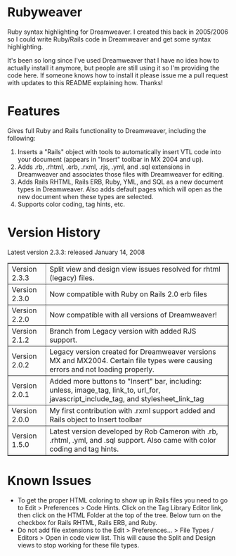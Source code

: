 Rubyweaver
==========

Ruby syntax highlighting for Dreamweaver. I created this back in 2005/2006 
so I could write Ruby/Rails code in Dreamweaver and get some syntax highlighting.

It's been so long since I've used Dreamweaver that I have no idea how to actually
install it anymore, but people are still using it so I'm providing the code here.
If someone knows how to install it please issue me a pull request with updates
to this README explaining how. Thanks!

Features
========

Gives full Ruby and Rails functionality to Dreamweaver, including the following:

1. Inserts a "Rails" object with tools to automatically insert VTL code into your document (appears in "Insert" toolbar in MX 2004 and up). 
2. Adds .rb, .rhtml, .erb, .rxml, .rjs, .yml, and .sql extensions in Dreamweaver and associates those files with Dreamweaver for editing. 
3. Adds Rails RHTML, Rails ERB, Ruby, YML, and SQL as a new document types in Dreamweaver. Also adds default pages which will open as the new document when these types are selected.
4. Supports color coding, tag hints, etc.

Version History
===============

Latest version 2.3.3: released January 14, 2008

  <table border="1" cellspacing="0" cellpadding="3">
    <tr>
      <td class="nowrap">Version 2.3.3 </td>
      <td>Split view and design view issues resolved for rhtml (legacy) files.</td>
    </tr>
    <tr>
      <td class="nowrap">Version 2.3.0 </td>
      <td>Now compatible with Ruby on Rails 2.0 erb files</td>
    </tr>
    <tr>
      <td class="nowrap">Version 2.2.0 </td>
      <td>Now compatible with all versions of Dreamweaver!</td>
    </tr>
    <tr>
      <td class="nowrap">Version 2.1.2 </td>
      <td>Branch from Legacy version with added RJS support.</td>
    </tr>
    <tr>
      <td class="nowrap">Version 2.0.2 </td>
      <td>Legacy version created for Dreamweaver versions MX and MX2004. Certain file types were causing errors and not loading properly.</td>
    </tr>
    <tr>
      <td class="nowrap">Version 2.0.1 </td>
      <td>Added more buttons to "Insert" bar, including: unless, image_tag, link_to, url_for, javascript_include_tag, and stylesheet_link_tag</td>
    </tr>
    <tr>
      <td class="nowrap">Version 2.0.0 </td>
      <td>My first contribution with .rxml support added and Rails object to Insert toolbar </td>
    </tr>
    <tr>
      <td class="nowrap">Version 1.5.0</td>
      <td>Latest version developed by Rob Cameron with .rb, .rhtml, .yml, and .sql support. Also came with color coding and tag hints. </td>
    </tr>
  </table>


Known Issues
============

* To get the proper HTML coloring to show up in Rails files you need to go to Edit > Preferences > Code Hints. Click on the Tag Library Editor link, then click on the HTML Folder at the top of the tree. Below turn on the checkbox for Rails RHTML, Rails ERB, and Ruby.
* Do not add file extensions to the Edit > Preferences... > File Types / Editors > Open in code view list. This will cause the Split and Design views to stop working for these file types.
